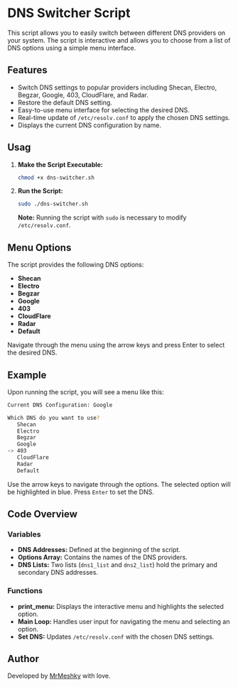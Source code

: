 # DNS Switcher Script

This script allows you to easily switch between different DNS providers on your system. The script is interactive and allows you to choose from a list of DNS options using a simple menu interface.

## Features

- Switch DNS settings to popular providers including Shecan, Electro, Begzar, Google, 403, CloudFlare, and Radar.
- Restore the default DNS setting.
- Easy-to-use menu interface for selecting the desired DNS.
- Real-time update of `/etc/resolv.conf` to apply the chosen DNS settings.
- Displays the current DNS configuration by name.

## Usag

1. **Make the Script Executable:**

   ```bash
   chmod +x dns-switcher.sh
   ```

2. **Run the Script:**

   ```bash
   sudo ./dns-switcher.sh
   ```

   **Note:** Running the script with `sudo` is necessary to modify `/etc/resolv.conf`.

## Menu Options

The script provides the following DNS options:

- **Shecan**
- **Electro**
- **Begzar**
- **Google**
- **403**
- **CloudFlare**
- **Radar**
- **Default**

Navigate through the menu using the arrow keys and press Enter to select the desired DNS.

## Example

Upon running the script, you will see a menu like this:

```bash
Current DNS Configuration: Google

Which DNS do you want to use?
   Shecan
   Electro
   Begzar
   Google
-> 403
   CloudFlare
   Radar
   Default
```

Use the arrow keys to navigate through the options. The selected option will be highlighted in blue. Press `Enter` to set the DNS.

## Code Overview

### Variables

- **DNS Addresses:** Defined at the beginning of the script.
- **Options Array:** Contains the names of the DNS providers.
- **DNS Lists:** Two lists (`dns1_list` and `dns2_list`) hold the primary and secondary DNS addresses.

### Functions

- **print_menu:** Displays the interactive menu and highlights the selected option.
- **Main Loop:** Handles user input for navigating the menu and selecting an option.
- **Set DNS:** Updates `/etc/resolv.conf` with the chosen DNS settings.

## Author

Developed by [MrMeshky](https://github.com/mr-meshky) with love.
